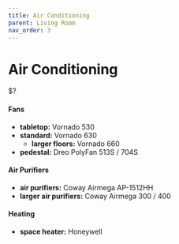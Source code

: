 ```yaml
---
title: Air Conditioning
parent: Living Room
nav_order: 3
---
```

# Air Conditioning

$?

#### Fans

- **tabletop:** Vornado 530 
- **standard:** Vornado 630
	- **larger floors:** Vornado 660
- **pedestal:** Dreo PolyFan 513S / 704S

#### Air Purifiers

- **air purifiers:** Coway Airmega AP-1512HH
- **larger air purifiers:** Coway Airmega 300 / 400

#### Heating

- **space heater:** Honeywell
